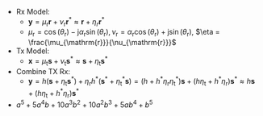 
- Rx Model:
  - $\boldsymbol{y}=\mu_{\mathrm{r}} \boldsymbol{r}+\nu_{\mathrm{r}} \boldsymbol{r}^{*}\approx\boldsymbol{r}+\eta_r\boldsymbol{r}^{*}$
  - $\mu_{\mathrm{r}}=\cos \left(\theta_{\mathrm{r}}\right)-\mathrm{j} \alpha_{\mathrm{r}} \sin \left(\theta_{\mathrm{r}}\right), \nu_{\mathrm{r}}=\alpha_{\mathrm{r}} \cos \left(\theta_{\mathrm{r}}\right)+\mathrm{j} \sin \left(\theta_{\mathrm{r}}\right)$, $\eta = \frac{\mu_{\mathrm{r}}}{\nu_{\mathrm{r}}}$
- Tx Model:
  - $\boldsymbol{x}=\mu_{\mathrm{t}} \boldsymbol{s}+\nu_{\mathrm{t}} \boldsymbol{s}^{*}\approx\boldsymbol{s}+\eta_{\mathrm{t}}\boldsymbol{s}^{*}$
- Combine TX Rx: 
  - $\boldsymbol{y} = h \left( \boldsymbol{s}+\eta_{\mathrm{t}} \boldsymbol{s}^{*}\right)+\eta_{\mathrm{r}}h^{*}\left(\boldsymbol{s}^{*}+\eta_{\mathrm{t}}^{*}\boldsymbol{s}\right) = (h+h^{*}\eta_{\mathrm{r}}\eta_{\mathrm{t}}^{*})\boldsymbol{s}+(h\eta_{\mathrm{t}}+h^{*}\eta_{\mathrm{r}})\boldsymbol{s}^{*}\approx h\boldsymbol{s}+\left(h\eta_{\mathrm{t}}+h^{*}\eta_{\mathrm{r}}\right)\boldsymbol{s}^{*}$
- $a^{5} + 5 a^{4} b + 10 a^{3} b^{2} + 10 a^{2} b^{3} + 5 a b^{4} + b^{5}$